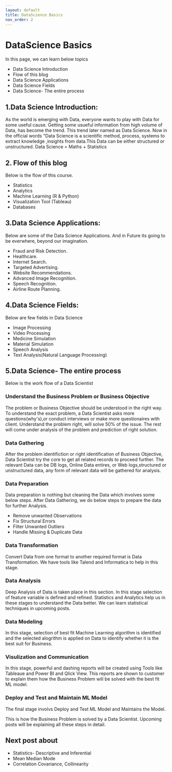 ```yaml
---
layout: default
title: DataScience Basics
nav_order: 2
---
```


# DataScience Basics

In this page, we can learn below topics
- Data Science Introduction
- Flow of this blog
- Data Science Applications
- Data Science Fields
- Data Science- The entire process 

## 1.Data Science Introduction:
As the world is emerging with Data, everyone wants to play with Data for some useful cause. Getting some usueful information from high volume of Data, has become the trend. This trend later named as Data Science.
Now in the official words "Data Science is a scientific method, process, systems to extract knowledge ,insights from data.This Data can be either structured or unstructured.
Data Science = Maths + Statistics

## 2. Flow of this blog
Below is the flow of this course.
- Statistics
- Analytics
- Machine Learning (R & Python)
- Visualization Tool (Tableau)
- Databases

## 3.Data Science Applications:
Below are some of the Data Science Applications. And in Future its going to be everwhere, beyond our imagination.
- Fraud and Risk Detection.
- Healthcare.
- Internet Search.
- Targeted Advertising.
- Website Recommendations.
- Advanced Image Recognition.
- Speech Recognition.
- Airline Route Planning.

## 4.Data Science Fields:
Below are few fields in Data Science
- Image Processing
- Video Processing
- Medicine Simulation
- Material Simulation
- Speech Analysis
- Text Analysis(Natural Language Processing)

## 5.Data Science- The entire process
Below is the work flow of a Data Scientist
### Understand the Business Problem or Business Objective
 The problem or Business Objective should be understood in the right way. To understand the exact problem, a Data Scientist asks more questions(why's),or conduct interviews or make more questionaires with client. Understand the problem right, will solve 50% of the issue. The rest will come under analysis of the problem and prediction of right solution.

### Data Gathering
After the problem identifiction or right identification of Business Objective, Data Scientist try the core to get all related records to proceed further. The relevant Data can be DB logs, Online Data entires, or Web logs,structured or unstructured data, any form of relevant data will be gathered for analysis.

### Data Preparation
Data preparation is nothing but cleaning the Data which involves some below steps. After Data Gathering, we do below steps to prepare the data for further Analysis.
- Remove unwanted Observations
- Fix Structural Errors
- Filter Unwanted Outliers
- Handle Missing & Duplicate Data

### Data Transformation
Convert Data from one format to another required format is Data Transformation. We have tools like Talend and Informatica to help in this stage. 
		  
### Data Analysis 
Deep Analysis of Data is taken place in this section. In this stage selection of feature variable is defined and refined. Statistics and Analytics help us in these stages to understand the Data better. We can learn statistical techniques in upcoming posts. 

### Data Modeling
In this stage, selection of best fit Machine Learning algorithm is identified and the selected alogrithm is applied on Data to identify whether it is the best suit for Business.

### Visulization and Communication 
In this stage, powerful and dashing reports will be created using Tools like Tableaue and Power BI and Qlick View. This reports are shown to customer to explain them how the Business Problem will be solved with the best fit ML model.

### Deploy and Test and Maintain ML Model
The final stage involvs Deploy and Test ML Model and Maintains the Model.

This is how the Business Problem is solved by a Data Scientist. Upcoming posts will be explaining all these steps in detail.

## Next post about
- Statistics- Descriptive and Inferential
- Mean Median Mode
- Correlation Covariance, Collinearity
